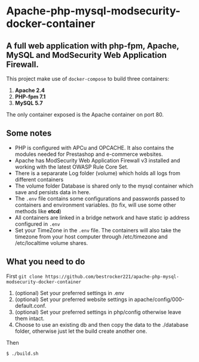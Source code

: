 # Apache-php-mysql-modsecurity-docker-container
## A full web application with php-fpm, Apache, MySQL and ModSecurity Web Application Firewall.

This project make use of `docker-compose` to build three containers:
1. **Apache 2.4**
2. **PHP-fpm 7.1**
3. **MySQL 5.7**

The only container exposed is the Apache container on port 80.

## Some notes
- PHP is configured with APCu and OPCACHE. It also contains the modules needed for Prestashop and e-commerce websites.
- Apache has ModSecurity Web Application Firewall v3 installed and working with the latest OWASP Rule Core Set.
- There is a separarate Log folder (volume) which holds all logs from different containers
- The volume folder Database is shared only to the mysql container which save and persists data in here.
- The `.env` file contains some configurations and passwords passed to containers and environment variables. (to fix, will use some other methods like **etcd**)
- All containers are linked in a bridge network and have static ip address configured in `.env`
- Set your TimeZone in the `.env` file. The containers will also take the timezone from your host computer through /etc/timezone and /etc/localtime volume shares.

## What you need to do
First `git clone https://github.com/bestrocker221/apache-php-mysql-modsecurity-docker-container`

1. (optional) Set your preferred settings in .env
2. (optional) Set your preferred website settings in apache/config/000-default.conf.
3. (optional) Set your preferred settings in php/config otherwise leave them intact.
4. Choose to use an existing db and then copy the data to the ./database folder, otherwise just let the build create another one.

Then
```
$ ./build.sh
```